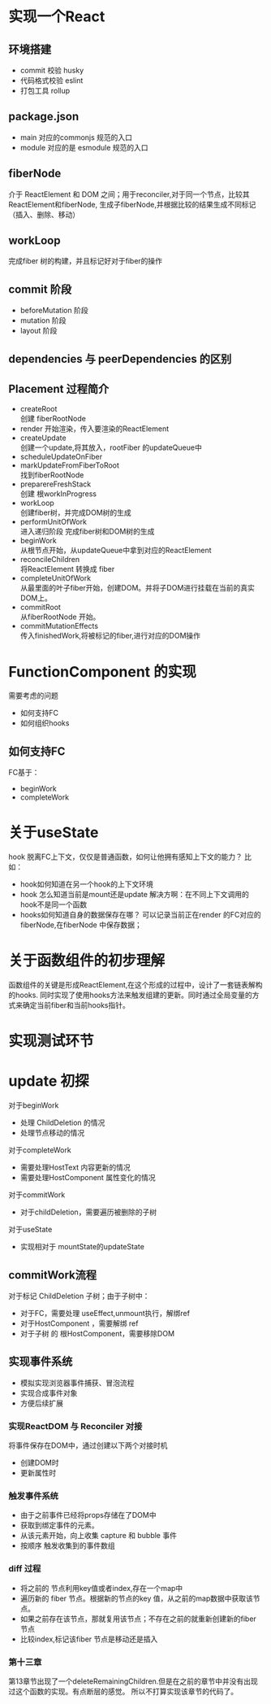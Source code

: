 # 实现一个React
## 环境搭建
- commit 校验 husky
- 代码格式校验 eslint
- 打包工具 rollup
## package.json
- main 对应的commonjs 规范的入口
- module 对应的是 esmodule 规范的入口

## fiberNode
介于 ReactElement 和 DOM 之间；用于reconciler,对于同一个节点，比较其ReactElement和fiberNode,
生成子fiberNode,并根据比较的结果生成不同标记（插入、删除、移动）

## workLoop
完成fiber 树的构建，并且标记好对于fiber的操作

## commit 阶段
- beforeMutation 阶段
- mutation 阶段
- layout 阶段

## dependencies 与 peerDependencies 的区别
## Placement 过程简介
- createRoot  
创建 fiberRootNode
- render 开始渲染，传入要渲染的ReactElement
- createUpdate  
创建一个update,将其放入，rootFiber 的updateQueue中
- scheduleUpdateOnFiber  
- markUpdateFromFiberToRoot  
找到fiberRootNode
- preparereFreshStack  
创建 根workInProgress
- workLoop  
创建fiber树，并完成DOM树的生成
- performUnitOfWork  
进入递归阶段 完成fiber树和DOM树的生成
- beginWork  
从根节点开始，从updateQueue中拿到对应的ReactElement
- reconcileChildren  
将ReactElement 转换成 fiber
- completeUnitOfWork  
从最里面的叶子fiber开始，创建DOM。并将子DOM进行挂载在当前的真实DOM上。
- commitRoot  
从fiberRootNode 开始。
- commitMutationEffects  
传入finishedWork,将被标记的fiber,进行对应的DOM操作

# FunctionComponent 的实现
需要考虑的问题
- 如何支持FC
- 如何组织hooks
## 如何支持FC   
FC基于：
- beginWork
- completeWork


# 关于useState
hook 脱离FC上下文，仅仅是普通函数，如何让他拥有感知上下文的能力？
比如：
- hook如何知道在另一个hook的上下文环境
- hook 怎么知道当前是mount还是update
解决方啊：在不同上下文调用的hook不是同一个函数
- hooks如何知道自身的数据保存在哪？
可以记录当前正在render 的FC对应的fiberNode,在fiberNode 中保存数据；

# 关于函数组件的初步理解
函数组件的关键是形成ReactElement,在这个形成的过程中，设计了一套链表解构的hooks.
同时实现了使用hooks方法来触发组建的更新。同时通过全局变量的方式来确定当前fiber和当前hooks指针。

# 实现测试环节
# update 初探  
对于beginWork
- 处理 ChildDeletion 的情况
- 处理节点移动的情况  

对于completeWork  
- 需要处理HostText 内容更新的情况
- 需要处理HostComponent 属性变化的情况

对于commitWork 
- 对于childDeletion，需要遍历被删除的子树

对于useState
- 实现相对于 mountState的updateState

## commitWork流程
对于标记 ChildDeletion 子树；由于子树中：
- 对于FC，需要处理 useEffect,unmount执行，解绑ref
- 对于HostComponent ，需要解绑 ref
- 对于子树 的 根HostComponent，需要移除DOM

## 实现事件系统
- 模拟实现浏览器事件捕获、冒泡流程
- 实现合成事件对象
- 方便后续扩展
### 实现ReactDOM 与 Reconciler 对接
将事件保存在DOM中，通过创建以下两个对接时机
- 创建DOM时
- 更新属性时
### 触发事件系统
- 由于之前事件已经将props存储在了DOM中
- 获取到绑定事件的元素。
- 从该元素开始，向上收集 capture 和 bubble 事件
- 按顺序 触发收集到的事件数组

### diff 过程
- 将之前的 节点利用key值或者index,存在一个map中   
- 遍历新的 fiber 节点。根据新的节点的key 值，从之前的map数据中获取该节点。
- 如果之前存在该节点，那就复用该节点；不存在之前的就重新创建新的fiber 节点
- 比较index,标记该fiber 节点是移动还是插入

### 第十三章
第13章节出现了一个deleteRemainingChildren.但是在之前的章节中并没有出现过这个函数的实现。有点断层的感觉。
所以不打算实现该章节的代码了。